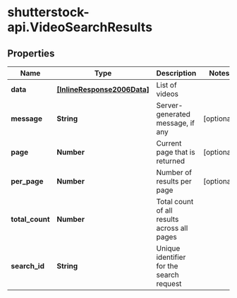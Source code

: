 # shutterstock-api.VideoSearchResults

## Properties
Name | Type | Description | Notes
------------ | ------------- | ------------- | -------------
**data** | [**[InlineResponse2006Data]**](InlineResponse2006Data.md) | List of videos | 
**message** | **String** | Server-generated message, if any | [optional] 
**page** | **Number** | Current page that is returned | [optional] 
**per_page** | **Number** | Number of results per page | [optional] 
**total_count** | **Number** | Total count of all results across all pages | 
**search_id** | **String** | Unique identifier for the search request | 


